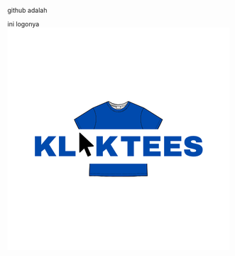 github adalah

ini logonya
![logo](https://github.com/corazonjordan/latihanlek-bento/blob/Git-dan-Github/Git%20dan%20Github/KlikTees%20Logo.png)
